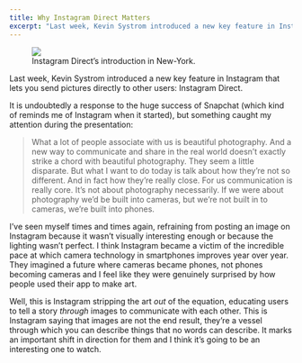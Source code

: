 ```yaml
---
title: Why Instagram Direct Matters
excerpt: "Last week, Kevin Systrom introduced a new key feature in Instagram that lets you send pictures directly to other users: Instagram Direct."
---
```


<figure>
	<img src="http://cl.ly/image/122v1m2o2J3u/1" />
    <figcaption>Instagram Direct’s introduction in New-York.</figcaption>
</figure>

<p>Last week, Kevin Systrom introduced a new key feature in Instagram that lets you send pictures directly to other users: Instagram Direct.</p>

<p>It is undoubtedly a response to the huge success of Snapchat (which kind of reminds me of Instagram when it started), but something caught my attention during the presentation:</p>

<blockquote>
  <p>What a lot of people associate with us is beautiful photography. And a new way to communicate and share in the real world doesn’t exactly strike a chord with beautiful photography. They seem a little disparate. But what I want to do today is talk about how they’re not so different. And in fact how they’re really close. For us communication is really core. It’s not about photography necessarily. If we were about photography we’d be built into cameras, but we’re not built in to cameras, we’re built into phones.</p>
</blockquote>

<p>I’ve seen myself times and times again, refraining from posting an image on Instagram because it wasn’t visually interesting enough or because the lighting wasn’t perfect. I think Instagram became a victim of the incredible pace at which camera technology in smartphones improves year over year. They imagined a future where cameras became phones, not phones becoming cameras and I feel like they were genuinely surprised by how people used their app to make art.</p>

<p>Well, this is Instagram stripping the art <em>out</em> of the equation, educating users to tell a story <em>through</em> images to communicate with each other. This is Instagram saying that images are not the end result, they’re a vessel through which you can describe things that no words can describe. It marks an important shift in direction for them and I think it’s going to be an interesting one to watch.</p>